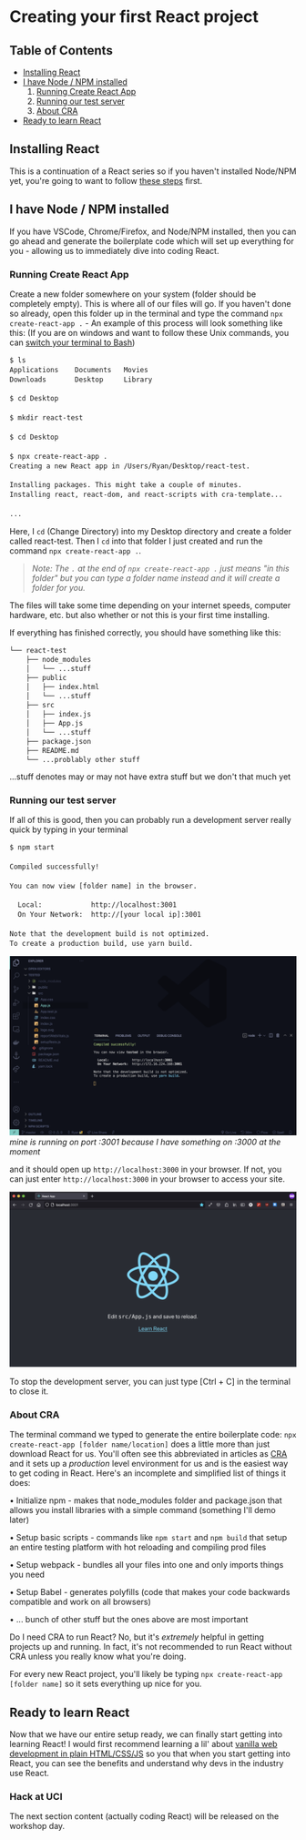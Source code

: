 # Creating your first React project

## Table of Contents

* [Installing React](#installing-react)
* [I have Node / NPM installed](#i-have-node-/-npm-installed)
    1. [Running Create React App](#running-create-react-app)
    2. [Running our test server](#running-our-test-server)
    3. [About CRA](#about-cra)
* [Ready to learn React](#ready-to-learn-react)

## Installing React

This is a continuation of a React series so if you haven't installed Node/NPM yet, you're going to want to follow [these steps](./setting-up-react) first.

## I have Node / NPM installed

If you have VSCode, Chrome/Firefox, and Node/NPM installed, then you can go ahead and generate the boilerplate code which will set up everything for you - allowing us to immediately dive into coding React.

### Running Create React App

Create a new folder somewhere on your system (folder should be completely empty). This is where all of our files will go. If you haven't done so already, open this folder up in the terminal and type the command `npx create-react-app .` - An example of this process will look something like this: (If you are on windows and want to follow these Unix commands, you can [switch your terminal to Bash](https://stackoverflow.com/questions/42606837/how-do-i-use-bash-on-windows-from-the-visual-studio-code-integrated-terminal))

```bash terminal
$ ls
Applications	Documents	Movies
Downloads	    Desktop		Library	

$ cd Desktop

$ mkdir react-test

$ cd Desktop

$ npx create-react-app .
Creating a new React app in /Users/Ryan/Desktop/react-test.

Installing packages. This might take a couple of minutes.
Installing react, react-dom, and react-scripts with cra-template...

...
```
Here, I `cd` (Change Directory) into my Desktop directory and create a folder called react-test. Then I `cd` into that folder I just created and run the command `npx create-react-app .`. 
> *Note: The `.` at the end of `npx create-react-app .` just means "in this folder" but you can type a folder name instead and it will create a folder for you.*

The files will take some time depending on your internet speeds, computer hardware, etc. but also whether or not this is your first time installing. 

If everything has finished correctly, you should have something like this:
```file
└── react-test
    ├── node_modules
    │   └── ...stuff
    ├── public
    │   ├── index.html
    │   └── ...stuff
    ├── src
    │   ├── index.js
    │   ├── App.js
    │   └── ...stuff
    ├── package.json
    ├── README.md
    └── ...problably other stuff
```
...stuff denotes may or may not have extra stuff but we don't that much yet

### Running our test server

If all of this is good, then you can probably run a development server really quick by typing in your terminal
```bash terminal
$ npm start

Compiled successfully!

You can now view [folder name] in the browser.

  Local:            http://localhost:3001
  On Your Network:  http://[your local ip]:3001

Note that the development build is not optimized.
To create a production build, use yarn build.

```
![vscode screenshot of running the code](./assets/running.png)
*mine is running on port :3001 because I have something on :3000 at the moment*

and it should open up `http://localhost:3000` in your browser. If not, you can just enter `http://localhost:3000` in your browser to access your site.

![test site running on local server](./assets/result.png)

To stop the development server, you can just type [Ctrl + C] in the terminal to close it.

### About CRA

The terminal command we typed to generate the entire boilerplate code: `npx create-react-app [folder name/location]` does a little more than just download React for us. You'll often see this abbreviated in articles as [CRA](https://create-react-app.dev/) and it sets up a *production* level environment for us and is the easiest way to get coding in React. Here's an incomplete and simplified list of things it does:

 • Initialize npm - makes that node_modules folder and package.json that allows you install libraries with a simple command (something I'll demo later)

 • Setup basic scripts - commands like `npm start` and `npm build` that setup an entire testing platform with hot reloading and compiling prod files
 
 • Setup webpack - bundles all your files into one and only imports things you need
 
 • Setup Babel - generates polyfills (code that makes your code backwards compatible and work on all browsers)
 
 • ... bunch of other stuff but the ones above are most important

Do I need CRA to run React? No, but it's *extremely* helpful in getting projects up and running. In fact, it's not recommended to run React without CRA unless you really know what you're doing.

For every new React project, you'll likely be typing `npx create-react-app [folder name]` so it sets everything up nice for you.

## Ready to learn React

Now that we have our entire setup ready, we can finally start getting into learning React! I would first recommend learning a lil' about [vanilla web development in plain HTML/CSS/JS](./intro-to-web-dev) so you that when you start getting into React, you can see the benefits and understand why devs in the industry use React.


### Hack at UCI

The next section content (actually coding React) will be released on the workshop day.

